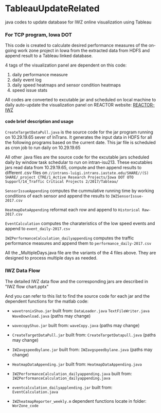 # TableauUpdateRelated
java codes to update database for IWZ online visualization using Tableau

### For TCP program, Iowa DOT

This code is created to calculate desired performance measures of the on-going work zone project in Iowa from the extracted data from HDFS and append result to a Tableau linked database.

4 tags of the visualization panel are dependent on this code:
1. daily performance measure
2. daily event log
3. daily speed heatmaps and sensor condition heatmaps
4. speed issue stats

All codes are converted to excutable jar and scheduled on local machine to daily auto-update the visualization panel on REACTOR website: [REACTOR-IWZ](https://reactor.ctre.iastate.edu/index.php/iwz/overview/)

#### code brief description and usage

`CreateTargetDataPull.java` is the source code for the jar program running on 10.29.19.65 sever of InTrans. It generates the input data in HDFS for all the following programs based on the current date. This jar file is scheduled as cron job to run daily on 10.29.19.65

All other .java files are the source code for the excutable jars scheduled daily by window task schedular to run on intran-isu213. These excutables jars read data from 10.29.19.65, compute and then append results to different .csv files on `//intrans-luigi.intrans.iastate.edu/SHARE//(S) SHARE/_project CTRE/1_Active Research Projects/Iowa DOT OTO Support/14_Traffic Critical Projects 2/2017/Tableau/`

`SensorIssueAppending` computes the cummulative running time by working conditions of each sensor and append the results to `IWZSensorIssue-2017.csv`

`HeatmapDataAppending` reformat each row and append to `Historical Raw-2017.csv`

`EventCalculation` computes the charateristics of the low speed events and append to `event_daily-2017.csv`

`IWZPerformanceCalculation_dailyappending` computes the traffic performance measures and append them to `performance_daily-2017.csv`

All the _MultipleDays.java file are the variants of the 4 files above. They are designed to process multiple days as needed.

### IWZ Data Flow

The detailed IWZ data flow and the corresponding jars are described in "IWZ flow chart.pptx"

And you can refer to this list to find the source code for each jar and the dependent functions for the matlab code:

* `wavetronixShuo.jar` 
built from:
`DataLoader.java` `TextFileWriter.java` `WaveDownload.java` (paths may change)

* `wavecopyShuo.jar`
built from:
`waveCopy.java` (paths may change)

* `CreateTargetDataPull.jar`
built from:
`CreateTargetDatapull.java` (paths may change)

* `IWZavgspeedbylane.jar`
built from:
`IWZavgspeedbylane.java` (paths may change)

* `HeatmapDataAppending.jar`
built from:
`HeatmapDataAppending.java`

* `IWZPerformanceCalculation_dailyappending.java`
built from:
`IWZPerformanceCalculation_dailyappending.java`

* `eventcalculation_dailyapplending.jar`
built from:
`EventCalculation.java`

* `IWZheatmapReporter_weekly.m`
dependent functions locate in folder:
`WorZone_code`
